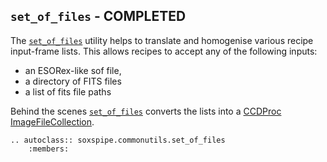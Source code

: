 ## `set_of_files` - COMPLETED

The [`set_of_files`](../_api/soxspipe.commonutils.set_of_files.html) utility helps to translate and homogenise various recipe input-frame lists. This allows recipes to accept any of the following inputs:

* an ESORex-like sof file,
* a directory of FITS files
* a list of fits file paths

Behind the scenes [`set_of_files`](../_api/soxspipe.commonutils.set_of_files.html) converts the lists into a [CCDProc ImageFileCollection](https://ccdproc.readthedocs.io/en/latest/api/ccdproc.ImageFileCollection.html).


```eval_rst
.. autoclass:: soxspipe.commonutils.set_of_files
    :members:
```
